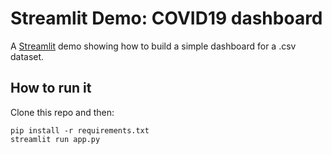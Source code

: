 # Streamlit Demo: COVID19 dashboard

A [Streamlit](https://streamlit.io) demo showing how to build a simple dashboard for a .csv dataset.

## How to run it

Clone this repo and then:
```
pip install -r requirements.txt
streamlit run app.py
```